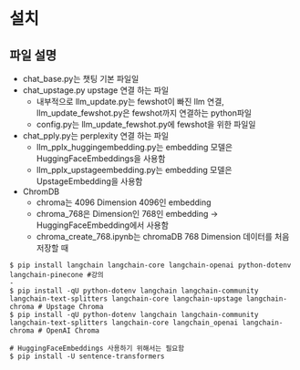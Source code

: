 # 설치

## 파일 설명

- chat_base.py는 챗팅 기본 파일일
- chat_upstage.py   upstage 연결 하는 파일
  - 내부적으로 llm_update.py는  fewshot이 빠진 llm 연결, llm_update_fewshot.py은 fewshot까지 연결하는 python파일
  - config.py는 llm_update_fewshot.py에  fewshot을 위한 파일일
- chat_pply.py는 perplexity 연결 하는 파일
  - llm_pplx_huggingembedding.py는 embedding 모델은 HuggingFaceEmbeddings을 사용함
  - llm_pplx_upstageembedding.py는 embedding 모델은 UpstageEmbedding을 사용함
- ChromDB
  - chroma는 4096 Dimension 4096인 embedding
  - chroma_768은 Dimension인 768인 embedding → HuggingFaceEmbedding에서 사용함
  - chroma_create_768.ipynb는 chromaDB 768 Dimension 데이터를 처음 저장할 때

```shell
$ pip install langchain langchain-core langchain-openai python-dotenv langchain-pinecone #강의
- 
$ pip install -qU python-dotenv langchain langchain-community langchain-text-splitters langchain-core langchain-upstage langchain-chroma # Upstage Chroma
$ pip install -qU python-dotenv langchain langchain-community langchain-text-splitters langchain-core langchain_openai langchain-chroma # OpenAI Chroma

# HuggingFaceEmbeddings 사용하기 위해서는 필요함
$ pip install -U sentence-transformers


```